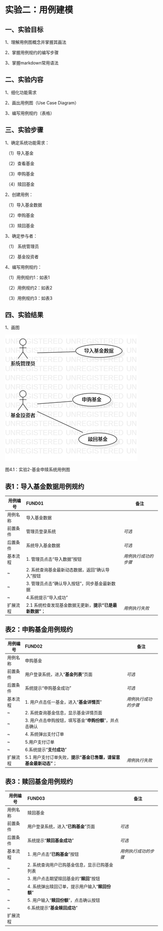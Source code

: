 # 实验二：用例建模

## 一、实验目标
1、理解用例图概念并掌握其画法

2、掌握用例规约的编写步骤

3、掌握markdown常用语法

## 二、实验内容
1、细化功能需求

2、画出用例图（Use Case Diagram）

3、编写用例规约（表格）

## 三、实验步骤
1、确定系统功能需求：

​	（1）导入基金

​	（2）查看基金

​	（3）申购基金

​	（4）赎回基金

2、创建用例：

​	（1）导入基金数据

​	（2）申购基金

​	（3）赎回基金

3、确定参与者：

​	（1） 系统管理员

​	（2）基金投资者

4、编写用例规约：

​	（1）用例规约1：如表1

​	（2）用例规约2：如表2

​	（3）用例规约3：如表3

## 四、实验结果
1、画图

![第一个UML图](./model02.png)

图4.1：实验2-基金申赎系统用例图

## 表1：导入基金数据用例规约  

用例编号  | FUND01 | 备注  
-|:-|-  
用例名称  | 导入基金数据 |   
前置条件  | 管理员登录系统 | *可选*   
后置条件  | 系统导入基金数据 | *可选*   
基本流程  | 1. 管理员点击“导入数据”按钮 |*用例执行成功的步骤*    
~| 2. 系统查询基金最新动态数据，返回“确认导入”按钮 |   
~| 3. 管理员点击“确认导入按钮”，同步基金最新数据 |   
 ~        | 4.系统提示“导入成功”                                     |                      
 扩展流程 | 2.1 系统检查发现基金数据无更新，**提示“已是最新数据”**； | *用例执行失败*       

## 表2：申购基金用例规约  

| 用例编号 | FUND02                                                       | 备注                 |
| -------- | :----------------------------------------------------------- | -------------------- |
| 用例名称 | 申购基金                                                     |                      |
| 前置条件 | 用户登录系统，进入“**基金列表**”页面                         | *可选*               |
| 后置条件 | 系统提示“申购基金成功”                                       | *可选*               |
| 基本流程 | 1. 用户点击任一基金，进入“**基金详情页**”                    | *用例执行成功的步骤* |
| ~        | 2. 系统查询基金信息，显示基金详情页面                        |                      |
| ~        | 3. 用户点击申购按钮，填写基金“**申购份额**”，并点击确认      |                      |
| ~        | 4. 系统弹出支付订单                                          |                      |
| ~        | 5.用户支付订单                                               |                      |
| ~        | 6.系统提示“**支付成功**”                                     |                      |
| 扩展流程 | 5.1 用户支付订单失败，**提示“基金已售罄，请留意基金最新动态”**； | *用例执行失败*       |

## 表3：赎回基金用例规约  

| 用例编号 | FUND03                                          | 备注                 |
| -------- | :---------------------------------------------- | -------------------- |
| 用例名称 | 赎回基金                                        |                      |
| 前置条件 | 用户登录系统，进入“**已购基金**”页面            | *可选*               |
| 后置条件 | 系统提示“**赎回基金成功**”                      | *可选*               |
| 基本流程 | 1. 用户点击“**已购基金**”按钮                   | *用例执行成功的步骤* |
| ~        | 2. 系统查询用户已购基金信息，显示已购基金列表   |                      |
| ~        | 3. 用户点击期望赎回基金的“**赎回**”按钮         |                      |
| ~        | 4. 系统弹出赎回订单，提示用户输入“**赎回份额**” |                      |
| ~        | 5. 用户输入“**赎回份额**”，点击确认按钮         |                      |
| ~        | 6.系统提示“**基金赎回成功**”                    |                      |
| 扩展流程 |                                                 |                      |